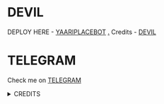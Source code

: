# DEVIL

DEPLOY HERE - [YAARIPLACEBOT](https://dashboard.heroku.com/new?button-url=https%3A%2F%2Fgithub.com%2Flegendx22%2FYAARIPLACEBOT&template=https%3A%2F%2Fgithub.com%2Flegendx22%2FYAARIPLACEBOT)
[.](https://heroku.com/deploy)
Credits - [DEVIL](https://t.me/YAARIPLACE)

# TELEGRAM
Check me on [TELEGRAM](https://t.me/YAARIPLACE)


<details>
<summary> CREDITS </summary>
<h1> DEVIL X </h1>
<h1> ARUACK X </h1>
<h1> DEVIL </h1>
</details>
